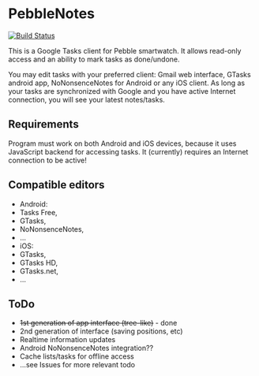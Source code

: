 # PebbleNotes
[![Build Status](https://travis-ci.org/MarSoft/PebbleNotes.svg?branch=master)](https://travis-ci.org/MarSoft/PebbleNotes)

This is a Google Tasks client for Pebble smartwatch.
It allows read-only access and an ability to mark tasks as done/undone.

You may edit tasks with your preferred client: Gmail web interface,
GTasks android app, NoNonsenceNotes for Android or any iOS client.
As long as your tasks are synchronized with Google and you have
active Internet connection, you will see your latest notes/tasks.

## Requirements
Program must work on both Android and iOS devices, because it uses
JavaScript backend for accessing tasks.
It (currently) requires an Internet connection to be active!

## Compatible editors
- Android:
 - Tasks Free,
 - GTasks,
 - NoNonsenceNotes,
 - ...
- iOS:
 - GTasks,
 - GTasks HD,
 - GTasks.net,
 - ...

## ToDo
- ~~1st generation of app interface (tree-like)~~ - done
- 2nd generation of interface (saving positions, etc)
- Realtime information updates
- Android NoNonsenceNotes integration??
- Cache lists/tasks for offline access
- ...see Issues for more relevant todo
